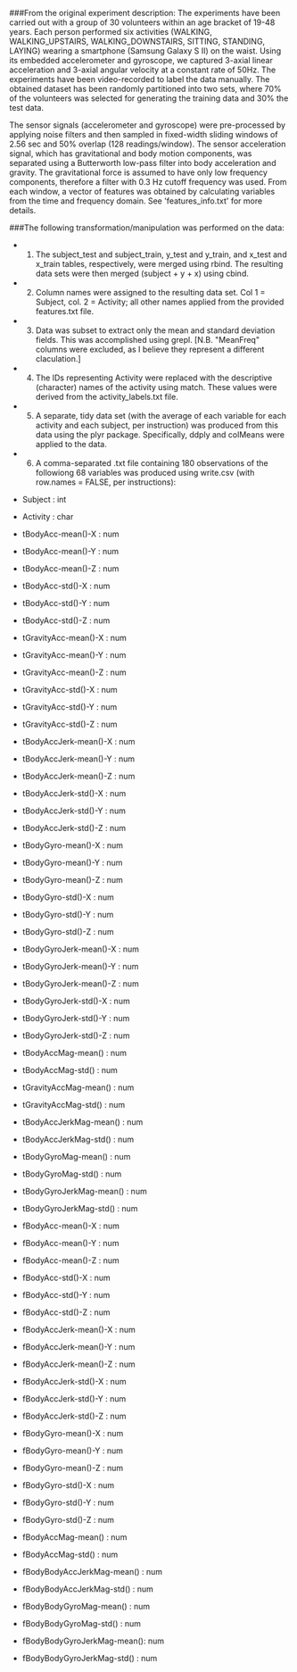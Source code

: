 ###From the original experiment description:
The experiments have been carried out with a group of 30 volunteers within an age bracket of 19-48 years. Each person performed six activities (WALKING, WALKING_UPSTAIRS, WALKING_DOWNSTAIRS, SITTING, STANDING, LAYING) wearing a smartphone (Samsung Galaxy S II) on the waist. Using its embedded accelerometer and gyroscope, we captured 3-axial linear acceleration and 3-axial angular velocity at a constant rate of 50Hz. The experiments have been video-recorded to label the data manually. The obtained dataset has been randomly partitioned into two sets, where 70% of the volunteers was selected for generating the training data and 30% the test data. 

The sensor signals (accelerometer and gyroscope) were pre-processed by applying noise filters and then sampled in fixed-width sliding windows of 2.56 sec and 50% overlap (128 readings/window). The sensor acceleration signal, which has gravitational and body motion components, was separated using a Butterworth low-pass filter into body acceleration and gravity. The gravitational force is assumed to have only low frequency components, therefore a filter with 0.3 Hz cutoff frequency was used. From each window, a vector of features was obtained by calculating variables from the time and frequency domain. See 'features_info.txt' for more details. 

###The following transformation/manipulation was performed on the data:
* 1. The subject_test and subject_train, y_test and y_train, and x_test and x_train tables, respectively, were merged using rbind. The resulting data sets were then merged (subject + y + x) using cbind.
* 2. Column names were assigned to the resulting data set. Col 1 = Subject, col. 2 = Activity; all other names applied from the provided features.txt file.
* 3. Data was subset to extract only the mean and standard deviation fields. This was accomplished using grepl. [N.B. "MeanFreq" columns were excluded, as I believe they represent a different claculation.]
* 4. The IDs representing Activity were replaced with the descriptive (character) names of the activity using match. These values were derived from the activity_labels.txt file.
* 5. A separate, tidy data set (with the average of each variable for each activity and each subject, per instruction) was produced from this data using the plyr package. Specifically, ddply and colMeans were applied to the data.
* 6. A comma-separated .txt file containing 180 observations of the followiong 68 variables was produced using write.csv (with row.names = FALSE, per instructions):

* Subject : int
* Activity : char
* tBodyAcc-mean()-X : num
* tBodyAcc-mean()-Y : num
* tBodyAcc-mean()-Z : num
* tBodyAcc-std()-X : num
* tBodyAcc-std()-Y : num
* tBodyAcc-std()-Z : num
* tGravityAcc-mean()-X : num
* tGravityAcc-mean()-Y : num
* tGravityAcc-mean()-Z : num
* tGravityAcc-std()-X : num
* tGravityAcc-std()-Y : num
* tGravityAcc-std()-Z : num
* tBodyAccJerk-mean()-X : num
* tBodyAccJerk-mean()-Y : num
* tBodyAccJerk-mean()-Z : num
* tBodyAccJerk-std()-X : num
* tBodyAccJerk-std()-Y : num
* tBodyAccJerk-std()-Z : num
* tBodyGyro-mean()-X : num
* tBodyGyro-mean()-Y : num
* tBodyGyro-mean()-Z : num
* tBodyGyro-std()-X : num
* tBodyGyro-std()-Y : num
* tBodyGyro-std()-Z : num
* tBodyGyroJerk-mean()-X : num
* tBodyGyroJerk-mean()-Y : num
* tBodyGyroJerk-mean()-Z : num
* tBodyGyroJerk-std()-X : num
* tBodyGyroJerk-std()-Y : num
* tBodyGyroJerk-std()-Z : num
* tBodyAccMag-mean() : num
* tBodyAccMag-std() : num
* tGravityAccMag-mean() : num
* tGravityAccMag-std() : num
* tBodyAccJerkMag-mean() : num
* tBodyAccJerkMag-std() : num
* tBodyGyroMag-mean() : num
* tBodyGyroMag-std() : num
* tBodyGyroJerkMag-mean() : num
* tBodyGyroJerkMag-std() : num
* fBodyAcc-mean()-X : num
* fBodyAcc-mean()-Y : num
* fBodyAcc-mean()-Z : num
* fBodyAcc-std()-X : num
* fBodyAcc-std()-Y : num
* fBodyAcc-std()-Z : num
* fBodyAccJerk-mean()-X : num
* fBodyAccJerk-mean()-Y : num
* fBodyAccJerk-mean()-Z : num
* fBodyAccJerk-std()-X : num
* fBodyAccJerk-std()-Y : num
* fBodyAccJerk-std()-Z : num
* fBodyGyro-mean()-X : num
* fBodyGyro-mean()-Y : num
* fBodyGyro-mean()-Z : num
* fBodyGyro-std()-X : num
* fBodyGyro-std()-Y : num
* fBodyGyro-std()-Z : num
* fBodyAccMag-mean() : num
* fBodyAccMag-std() : num
* fBodyBodyAccJerkMag-mean() : num
* fBodyBodyAccJerkMag-std() : num
* fBodyBodyGyroMag-mean() : num
* fBodyBodyGyroMag-std() : num
* fBodyBodyGyroJerkMag-mean(): num
* fBodyBodyGyroJerkMag-std() : num
